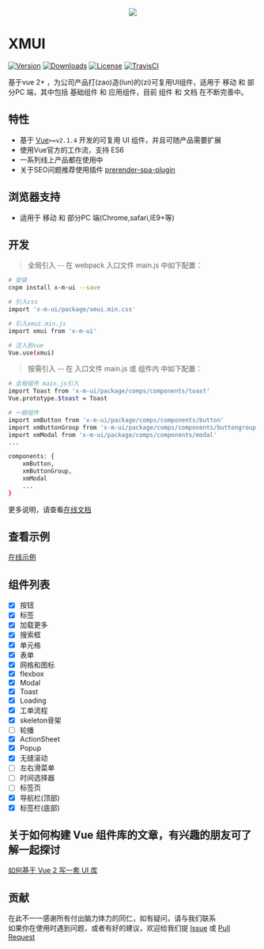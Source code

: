 <div align=center><a href="https://github.com/monw3c/xmui" target="blank"><img src="https://github.com/monw3c/xmui/blob/master/docs/imgs/logo.png?raw=true"/></a></div>  

# XMUI  

[![Version](https://img.shields.io/npm/v/x-m-ui.svg)](https://www.npmjs.com/package/x-m-ui) [![Downloads](http://img.shields.io/npm/dm/x-m-ui.svg)](https://www.npmjs.com/package/x-m-ui) [![License](https://img.shields.io/npm/l/x-m-ui.svg?style=flat)](https://opensource.org/licenses/MIT) [![TravisCI](https://img.shields.io/badge/build-passing-brightgreen.svg)](https://travis-ci.org/XadillaX/x-m-ui)  

基于vue 2+ ，为公司产品打(zao)造(lun)的(zi)可复用UI组件，适用于 移动 和 部分PC 端，其中包括 基础组件 和 应用组件，目前 组件 和 文档 在不断完善中。


## 特性

- 基于 [Vue](http://vuejs.org/)`>=v2.1.4` 开发的可复用 UI 组件，并且可随产品需要扩展
- 使用Vue官方的工作流，支持 ES6
- 一系列线上产品都在使用中
- 关于SEO问题推荐使用插件 [prerender-spa-plugin](https://github.com/chrisvfritz/prerender-spa-plugin)

## 浏览器支持

- 适用于 移动 和 部分PC 端(Chrome,safari,IE9+等)

## 开发  
> 全局引入 -- 在 webpack 入口文件 main.js 中如下配置：

``` bash
# 安装
cnpm install x-m-ui --save  

# 引入css
import 'x-m-ui/package/xmui.min.css'  

# 引入xmui.min.js
import xmui from 'x-m-ui'  

# 注入到vue
Vue.use(xmui)
```

> 按需引入 -- 在 入口文件 main.js 或 组件内 中如下配置：

``` bash
# 全局组件 main.js引入
import Toast from 'x-m-ui/package/comps/components/toast'
Vue.prototype.$toast = Toast

# 一般组件
import xmButton from 'x-m-ui/package/comps/components/button'
import xmButtonGroup from 'x-m-ui/package/comps/components/buttongroup'
import xmModal from 'x-m-ui/package/comps/components/modal'
...

components: {
    xmButton,
    xmButtonGroup,
    xmModal
    ...
}
``` 
更多说明，请查看[在线文档](https://monw3c.github.io/xmui/)

## 查看示例  

[在线示例](https://monw3c.github.io/xmui/dist/)  

## 组件列表
- [x] 按钮
- [x] 标签
- [x] 加载更多
- [x] 搜索框
- [x] 单元格
- [x] 表单
- [x] 网格和图标
- [x] flexbox
- [x] Modal
- [x] Toast
- [x] Loading
- [x] 工单流程
- [x] skeleton骨架
- [ ] 轮播
- [x] ActionSheet
- [x] Popup
- [x] 无缝滚动
- [ ] 左右滑菜单
- [ ] 时间选择器
- [ ] 标签页
- [x] 导航栏(顶部)
- [x] 标签栏(底部)

## 关于如何构建 Vue 组件库的文章，有兴趣的朋友可了解一起探讨 

[如何基于 Vue 2 写一套 UI 库](http://gitbook.cn/gitchat/activity/5a5df169462f9b46f3418520)

## 贡献

在此不一一感谢所有付出脑力体力的同仁，如有疑问，请与我们联系   
如果你在使用时遇到问题，或者有好的建议，欢迎给我们提 [Issue](https://github.com/monw3c/xmui/issues) 或 [Pull Request](https://github.com/monw3c/xmui/pulls)
